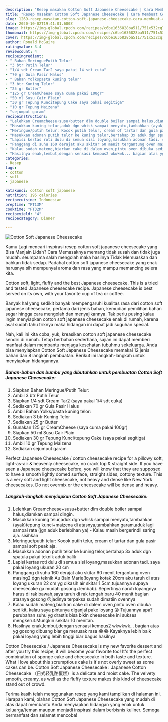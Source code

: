 ```yaml
---
description: "Resep masakan Cotton Soft Japanese Cheesecake | Cara Membuat Cotton Soft Japanese Cheesecake Yang Mudah Dan Praktis"
title: "Resep masakan Cotton Soft Japanese Cheesecake | Cara Membuat Cotton Soft Japanese Cheesecake Yang Mudah Dan Praktis"
slug: 1269-resep-masakan-cotton-soft-japanese-cheesecake-cara-membuat-cotton-soft-japanese-cheesecake-yang-mudah-dan-praktis
date: 2020-10-02T19:41:01.680Z
image: https://img-global.cpcdn.com/recipes/c6be1636828ba511/751x532cq70/cotton-soft-japanese-cheesecake-foto-resep-utama.jpg
thumbnail: https://img-global.cpcdn.com/recipes/c6be1636828ba511/751x532cq70/cotton-soft-japanese-cheesecake-foto-resep-utama.jpg
cover: https://img-global.cpcdn.com/recipes/c6be1636828ba511/751x532cq70/cotton-soft-japanese-cheesecake-foto-resep-utama.jpg
author: Ronald McGuire
ratingvalue: 3.4
reviewcount: 4
recipeingredient:
- " Bahan MeringuePutih Telur"
- "3 btr Putih Telur"
- "1/4 sdt Cream Tar2 saya pakai 14 sdt cuka"
- "70 gr Gula Pasir Halus"
- " Bahan Yolkspasta kuning telor"
- "3 btr Kuning Telor"
- "25 gr Butter"
- "125 gr CreamCheese saya cuma pakai 100gr"
- "50 ml Susu Cair Plain"
- "30 gr Tepung Kuncitepung Cake saya pakai segitiga"
- "10 gr Tepung Maizena"
- "sejumput garam"
recipeinstructions:
- "Lelehkan Creamcheese+susu+butter dlm double boiler sampai halus,diamkan sampai dingin."
- "Masukkan kuning telur,aduk dgn whisk sampai menyatu,tambahkan (ayak)tepung kunci+maizena di atasnya,tambahkan garam,aduk lagi sampai rata (jgn aduk berlebihan ya)  Kalau masih bergerindil saring aja. sisihkan"
- "Meringue/putih telur: Kocok putih telur, cream of tartar dan gula pasir sampai soft peak aja."
- "Masukkan adonan putih telor ke kuning telor,bertahap 3x aduk dgn spatula pakai teknik aduk balik"
- "Lapisi kertas roti dulu di semua sisi loyang,masukkan adonan tadi. saya pakai loyang ukuran 20 cm"
- "Panggang di suhu 160 derajat aku skitar 60 menit tergantung oven masing2 dgn teknik Au Bain Marie(loyang kotak 20cm aku taruh di atas loyang ukuran 22 cm yg dikasih air skitar 1.5cm,tujuannya supaya cheesecake ga mudah gosong+lembab). Sepertinya naruh loyangnya harus di rak bawah,saya taruh di rak tengah baru 40 menit bagian atasnya gosong 😥jadinya terpaksa sudah dimatiin ovennya"
- "Kalau sudah mateng,biarkan cake di dalem oven,pintu oven dibuka sedikit, kalau saya pintunya diganjal pake loyang 😝 Tujuannya apa?perubahan suhu yg drastis bisa bikin cheesecake ini sukses mengkerut.Mungkin sekitar 10 menitan."
- "Hasilnya enak,lembut,dengan sensasi kempus2 wkwkwk... bagian atas yg gosong dibuang biar ga merusak rasa 😂😂 Kayaknya lebih baik pakai loyang yang lebih tinggi biar bagus hasilnya"
categories:
- Resep
tags:
- cotton
- soft
- japanese

katakunci: cotton soft japanese 
nutrition: 195 calories
recipecuisine: Indonesian
preptime: "PT13M"
cooktime: "PT32M"
recipeyield: "4"
recipecategory: Dinner

---
```



![Cotton Soft Japanese Cheesecake](https://img-global.cpcdn.com/recipes/c6be1636828ba511/751x532cq70/cotton-soft-japanese-cheesecake-foto-resep-utama.jpg)

Kamu Lagi mencari inspirasi resep cotton soft japanese cheesecake yang Bisa Manjain Lidah? Cara Memasaknya memang tidak susah dan tidak juga mudah. seumpama salah mengolah maka hasilnya Tidak Memuaskan dan bahkan tidak sedap. Padahal cotton soft japanese cheesecake yang enak harusnya sih mempunyai aroma dan rasa yang mampu memancing selera kita.

Cotton soft, light, fluffy and the best Japanese cheesecake. This is a tried and tested Japanese cheesecake recipe. Japanese cheesecake is best served on its own, with your favorite cup of tea or coffee.

Banyak hal yang sedikit banyak mempengaruhi kualitas rasa dari cotton soft japanese cheesecake, pertama dari jenis bahan, kemudian pemilihan bahan segar hingga cara mengolah dan menyajikannya. Tak perlu pusing kalau ingin menyiapkan cotton soft japanese cheesecake enak di rumah, karena asal sudah tahu triknya maka hidangan ini dapat jadi suguhan spesial.


Nah, kali ini kita coba, yuk, kreasikan cotton soft japanese cheesecake sendiri di rumah. Tetap berbahan sederhana, sajian ini dapat memberi manfaat dalam membantu menjaga kesehatan tubuhmu sekeluarga. Anda bisa menyiapkan Cotton Soft Japanese Cheesecake memakai 12 jenis bahan dan 8 langkah pembuatan. Berikut ini langkah-langkah untuk menyiapkan hidangannya.

<!--inarticleads1-->

##### Bahan-bahan dan bumbu yang dibutuhkan untuk pembuatan Cotton Soft Japanese Cheesecake:

1. Siapkan  Bahan Meringue/Putih Telur:
1. Ambil 3 btr Putih Telur
1. Siapkan 1/4 sdt Cream Tar2 (saya pakai 1/4 sdt cuka)
1. Sediakan 70 gr Gula Pasir Halus
1. Ambil  Bahan Yolks/pasta kuning telor:
1. Sediakan 3 btr Kuning Telor
1. Sediakan 25 gr Butter
1. Gunakan 125 gr CreamCheese (saya cuma pakai 100gr)
1. Siapkan 50 ml Susu Cair Plain
1. Sediakan 30 gr Tepung Kunci/tepung Cake (saya pakai segitiga)
1. Ambil 10 gr Tepung Maizena
1. Sediakan sejumput garam


Perfect Japanese Cheesecake / cotton cheesecake recipe for a pillowy soft, light-as-air &amp; heavenly cheesecake, no crack top &amp; straight side. If you have seen a Japanese cheesecake before, you will know that they are supposed to have a smooth lightly domed surface, straight sides, cottony texture. This is a very soft and light cheesecake, not heavy and dense like New York cheesecakes. Do not overmix or the cheesecake will be dense and heavy. 

<!--inarticleads2-->

##### Langkah-langkah menyiapkan Cotton Soft Japanese Cheesecake:

1. Lelehkan Creamcheese+susu+butter dlm double boiler sampai halus,diamkan sampai dingin.
1. Masukkan kuning telur,aduk dgn whisk sampai menyatu,tambahkan (ayak)tepung kunci+maizena di atasnya,tambahkan garam,aduk lagi sampai rata (jgn aduk berlebihan ya)  - Kalau masih bergerindil saring aja. sisihkan
1. Meringue/putih telur: Kocok putih telur, cream of tartar dan gula pasir sampai soft peak aja.
1. Masukkan adonan putih telor ke kuning telor,bertahap 3x aduk dgn spatula pakai teknik aduk balik
1. Lapisi kertas roti dulu di semua sisi loyang,masukkan adonan tadi. saya pakai loyang ukuran 20 cm
1. Panggang di suhu 160 derajat aku skitar 60 menit tergantung oven masing2 dgn teknik Au Bain Marie(loyang kotak 20cm aku taruh di atas loyang ukuran 22 cm yg dikasih air skitar 1.5cm,tujuannya supaya cheesecake ga mudah gosong+lembab). Sepertinya naruh loyangnya harus di rak bawah,saya taruh di rak tengah baru 40 menit bagian atasnya gosong 😥jadinya terpaksa sudah dimatiin ovennya
1. Kalau sudah mateng,biarkan cake di dalem oven,pintu oven dibuka sedikit, kalau saya pintunya diganjal pake loyang 😝 Tujuannya apa?perubahan suhu yg drastis bisa bikin cheesecake ini sukses mengkerut.Mungkin sekitar 10 menitan.
1. Hasilnya enak,lembut,dengan sensasi kempus2 wkwkwk... bagian atas yg gosong dibuang biar ga merusak rasa 😂😂 Kayaknya lebih baik pakai loyang yang lebih tinggi biar bagus hasilnya


Cotton Cheesecake / Japanese Cheesecake is my new favorite dessert and after you try this recipe, it will become your favorite too! It&#39;s the perfect combination of sponge cake and cheesecake in both taste and texture. What I love about this scrumptious cake is it&#39;s not overly sweet as some cakes can be. Cotton Soft Japanese Cheesecake : Japanese Cotton Cheesecake （日式轻乳酪蛋糕）is a delicate and moist cake. The velvety smooth, creamy, as well as the fluffy texture makes this kind of cheesecake stand out of crowd. 

Terima kasih telah menggunakan resep yang kami tampilkan di halaman ini. Harapan kami, olahan Cotton Soft Japanese Cheesecake yang mudah di atas dapat membantu Anda menyiapkan hidangan yang enak untuk keluarga/teman maupun menjadi inspirasi dalam berbisnis kuliner. Semoga bermanfaat dan selamat mencoba!
